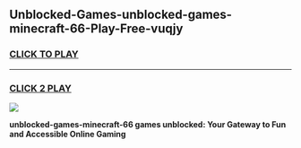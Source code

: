 
## Unblocked-Games-unblocked-games-minecraft-66-Play-Free-vuqjy
<h3>
<a href="https://premium76.site?title=unblocked-games-minecraft-66&ref=10A">CLICK TO PLAY</a></h3>
<hr>

<h3>
<a href="https://premium76.site?title=unblocked-games-minecraft-66&ref=10A">CLICK 2 PLAY</a>
  
</h3>

<a href="https://premium76.site?title=unblocked-games-minecraft-66&ref=10A"><img src="https://clearcache.store/games.png"></a>


**unblocked-games-minecraft-66 games unblocked: Your Gateway to Fun and Accessible Online Gaming**
